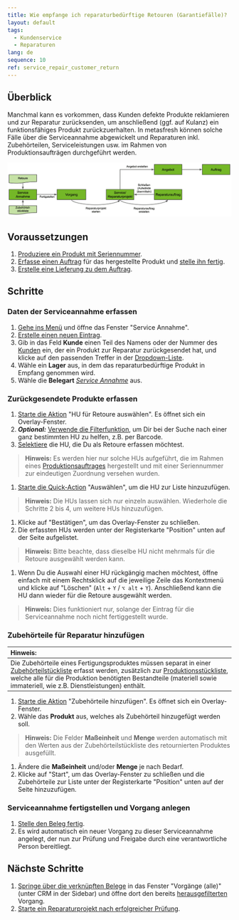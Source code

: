 ```yaml
---
title: Wie empfange ich re­pa­ra­tur­be­dürf­tige Retouren (Garantiefälle)?
layout: default
tags:
  - Kun­den­ser­vice
  - Reparaturen
lang: de
sequence: 10
ref: service_repair_customer_return
---
```


## Überblick
Manchmal kann es vorkommen, dass Kunden defekte Produkte reklamieren und zur Reparatur zurücksenden, um anschließend (ggf. auf Kulanz) ein funktionsfähiges Produkt zurückzuerhalten. In metasfresh können solche Fälle über die Serviceannahme abgewickelt und Reparaturen inkl. Zubehörteilen, Serviceleistungen usw. im Rahmen von Produktionsaufträgen durchgeführt werden.

<img src="assets/Service Annahme bis Angebot (Reparaturprozess).png" alt="Abb.: Serviceannahme bis Angebot (Reparaturprozess)">

## Voraussetzungen
1. [Produziere ein Produkt mit Seriennummer](ProduktionFertigstellung).
1. [Erfasse einen Auftrag](Auftrag_erfassen) für das hergestellte Produkt und [stelle ihn fertig](BelegverarbeitungFertigstellen).
1. [Erstelle eine Lieferung zu dem Auftrag](Zu_Auftrag_Lieferschein_erstellen).

## Schritte

### Daten der Serviceannahme erfassen
1. [Gehe ins Menü](Menu) und öffne das Fenster "Service Annahme".
1. [Erstelle einen neuen Eintrag](Neuer_Datensatz_Fenster_Webui).
1. Gib in das Feld **Kunde** einen Teil des Namens oder der Nummer des [Kunden](Neuer_Geschaeftspartner_Kunde) ein, der ein Produkt zur Reparatur zurückgesendet hat, und klicke auf den passenden Treffer in der <a href="Keyboard_Shortcuts_Liste#dropdown" title="Dynamisches Suchfeld (Autocomplete)">Dropdown-Liste</a>.
1. Wähle ein **Lager** aus, in dem das re­pa­ra­tur­be­dürf­tige Produkt in Empfang genommen wird.
1. Wähle die **Belegart** [*Service Annahme*](Belegart_Service_Annahme) aus.

### Zurückgesendete Produkte erfassen
1. [Starte die Aktion](AktionStarten#aktionsmenue) "HU für Retoure auswählen". Es öffnet sich ein Overlay-Fenster.
1. ***Optional:*** [Verwende die Filterfunktion](Filterfunktion), um Dir bei der Suche nach einer ganz bestimmten HU zu helfen, z.B. per Barcode.
1. [Selektiere](AuswahlBelege) die HU, die Du als Retoure erfassen möchtest.
 >**Hinweis:** Es werden hier nur solche HUs aufgeführt, die im Rahmen eines [Produktionsauftrages](NeuerProduktionsauftrag) hergestellt und mit einer Seriennummer zur eindeutigen Zuordnung versehen wurden.

1. [Starte die Quick-Action](AktionStarten#quick-actions) "Auswählen", um die HU zur Liste hinzuzufügen.
 >**Hinweis:** Die HUs lassen sich nur einzeln auswählen. Wiederhole die Schritte 2 bis 4, um weitere HUs hinzuzufügen.

1. Klicke auf "Bestätigen", um das Overlay-Fenster zu schließen.
1. Die erfassten HUs werden unter der Registerkarte "Position" unten auf der Seite aufgelistet.
 >**Hinweis:** Bitte beachte, dass dieselbe HU nicht mehrmals für die Retoure ausgewählt werden kann.

1. Wenn Du die Auswahl einer HU rückgängig machen möchtest, öffne einfach mit einem Rechtsklick auf die jeweilige Zeile das Kontextmenü und klicke auf "Löschen" (`Alt` + `Y` / `⌥ alt` + `Y`). Anschließend kann die HU dann wieder für die Retoure ausgewählt werden.
 >**Hinweis:** Dies funktioniert nur, solange der Eintrag für die Serviceannahme noch nicht fertiggestellt wurde.

### Zubehörteile für Reparatur hinzufügen

| **Hinweis:** |
| :--- |
| Die Zubehörteile eines Fertigungsproduktes müssen separat in einer <a href="Stueckliste_erstellen#zubehörteilstueckliste" title="Zubehörteilstückliste erstellen">Zubehörteilstückliste</a> erfasst werden, zusätzlich zur [Produktionsstückliste](Stueckliste_erstellen), welche alle für die Produktion benötigten Bestandteile (materiell sowie immateriell, wie z.B. Dienstleistungen) enthält. |

1. [Starte die Aktion](AktionStarten#aktionsmenue) "Zubehörteile hinzufügen". Es öffnet sich ein Overlay-Fenster.
1. Wähle das **Produkt** aus, welches als Zubehörteil hinzugefügt werden soll.
 >**Hinweis:** Die Felder **Maßeinheit** und **Menge** werden automatisch mit den Werten aus der Zubehörteilstückliste des retournierten Produktes ausgefüllt.

1. Ändere die **Maßeinheit** und/oder **Menge** je nach Bedarf.
1. Klicke auf "Start", um das Overlay-Fenster zu schließen und die Zubehörteile zur Liste unter der Registerkarte "Position" unten auf der Seite hinzuzufügen.

### Serviceannahme fertigstellen und Vorgang anlegen
1. [Stelle den Beleg fertig](BelegverarbeitungFertigstellen).
1. Es wird automatisch ein neuer Vorgang zu dieser Serviceannahme angelegt, der nun zur Prüfung und Freigabe durch eine verantwortliche Person bereitliegt.

## Nächste Schritte
1. [Springe über die verknüpften Belege](SpringezuBelegen) in das Fenster "Vorgänge (alle)" (unter CRM in der Sidebar) und öffne dort den bereits [herausgefilterten](Filterfunktion) Vorgang.
1. [Starte ein Reparaturprojekt nach erfolgreicher Prüfung](Reparaturprojekt_starten).
